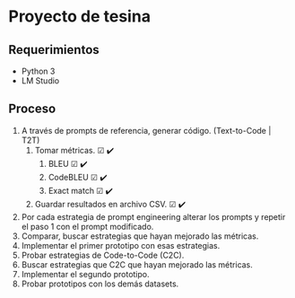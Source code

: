 # Proyecto de tesina

## Requerimientos

- Python 3
- LM Studio

## Proceso

1. A través de prompts de referencia, generar código. (Text-to-Code | T2T)
   1. Tomar métricas. &#x2611; :heavy_check_mark:
      1. BLEU &#x2611; :heavy_check_mark:
      2. CodeBLEU &#x2611; :heavy_check_mark:
      3. Exact match &#x2611; :heavy_check_mark:
   2. Guardar resultados en archivo CSV. &#x2611; :heavy_check_mark:
2. Por cada estrategia de prompt engineering alterar los prompts y repetir el paso 1 con el prompt modificado.
3. Comparar, buscar estrategias que hayan mejorado las métricas.
4. Implementar el primer prototipo con esas estrategias.
5. Probar estrategias de Code-to-Code (C2C).
6. Buscar estrategias que C2C que hayan mejorado las métricas.
7. Implementar el segundo prototipo.
8. Probar prototipos con los demás datasets.